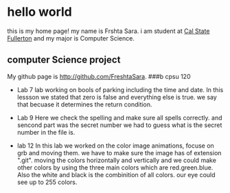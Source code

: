 # hello world 
this is my home page! my name is Frshta Sara.  i am student at [Cal State Fullerton](https://www.fullerton.edu/) and my major is Computer Science.
## computer Science project
My github page is http://github.com/FreshtaSara.
###b cpsu 120
* Lab 7 
lab  working on bools of parking including the time and date. In this lessson we stated that zero is false and everything else is true. we say that  becuase it determines the return condition.

* Lab 9
Here we check the spelling and make sure all spells correctly. and sencond part was the secret number we had to guess what is the secret  number in the file is.

* lab 12
In this lab we worked on the color image animations, focuse on grb and moving them. we have to make sure the image has of extension ".git". moving the colors horizontally and vertically and we could make other colors by using the three main colors which are red.green.blue. Also the white and black is the combinition of all colors. our eye could see up to 255 colors.
